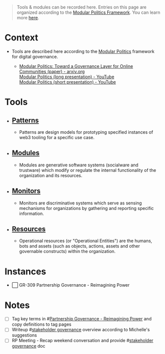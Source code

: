  
>Tools & modules can be recorded here. Entries on this page are organized according to the [Modular Politics Framework](https://www.youtube.com/watch?v=x1FvWQ3WEAE). You can learn more [here](https://arxiv.org/pdf/2005.13701.pdf).
# Context
- Tools are described here according to the [Modular Politics](https://arxiv.org/pdf/2005.13701.pdf) framework for digital governance.

	- [Modular Politics: Toward a Governance Layer for Online Communities (paper) - arxiv.org](https://arxiv.org/pdf/2005.13701.pdf)  
[Modular Politics (long presentation) - YouTube](https://www.youtube.com/watch?v=981FhtbX8vU)  
[Modular Politics (short presentation) - YouTube](https://www.youtube.com/watch?v=x1FvWQ3WEAE)

# Tools
- ## [Patterns](https://app.clarity.so/superbenefit/work/GR-304)
	- Patterns are design models for prototyping specified instances of web3 tooling for a specific use case.
- ## [Modules](https://app.clarity.so/superbenefit/work/GR-305)
	- Modules are generative software systems (socialware and trustware) which modify or regulate the internal functionality of the organization and its resources. 
- ## [Monitors](https://app.clarity.so/superbenefit/work/GR-306)
	-  Monitors are discriminative systems which serve as sensing mechanisms for organizations by gathering and reporting specific information. 
- ## [Resources](https://app.clarity.so/superbenefit/work/GR-307)
	- Operational resources (or "Operational Entities") are the humans, bots and assets (such as objects, actions, assets and other governable constructs) within the organization. 

# Instances
- ⬜️ GR-309 Partnership Governance - Reimagining Power

# Notes
- [ ] Tag key terms in #[Partnership Governance - Reimagining Power](Partnership%20Governance%20-%20Reimagining%20Power) and copy definitions to tag pages
- [ ] Writeup #[stakeholder governance](/notes/archive/clarity/Tags/stakeholder%20governance.md) overview according to Michelle's suggestions
- [ ] RP Meeting - Recap weekend conversation and provide #[stakeholder governance](/notes/archive/clarity/Tags/stakeholder%20governance.md) doc
